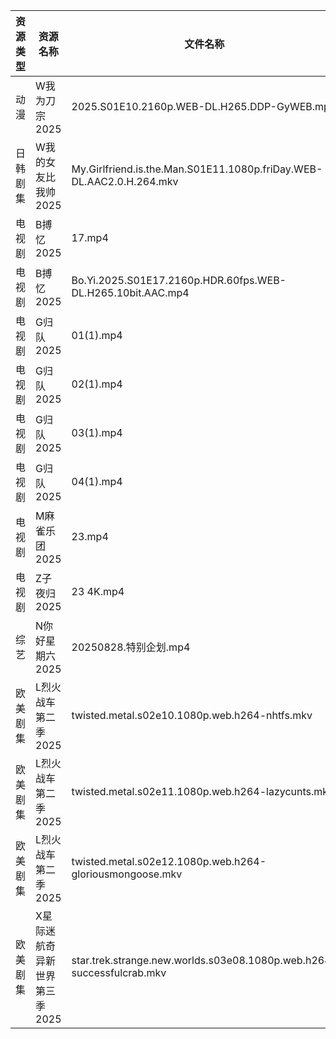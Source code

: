 | 资源类型 | 资源名称              | 文件名称                                                                  | 分享链接                                 | 更新时间                |
| ---- | ----------------- | --------------------------------------------------------------------- | ------------------------------------ | ------------------- |
| 动漫   | W我为刀宗2025         | 2025.S01E10.2160p.WEB-DL.H265.DDP-GyWEB.mp4                           | https://pan.quark.cn/s/54b3858b85ec  | 2025-08-28 16:24:53 |
| 日韩剧集 | W我的女友比我帅2025      | My.Girlfriend.is.the.Man.S01E11.1080p.friDay.WEB-DL.AAC2.0.H.264.mkv  | https://pan.quark.cn/s/0a66c240ab28  | 2025-08-28 10:24:49 |
| 电视剧  | B搏忆2025           | 17.mp4                                                                | https://pan.quark.cn/s/4a3ccf303089  | 2025-08-28 16:15:27 |
| 电视剧  | B搏忆2025           | Bo.Yi.2025.S01E17.2160p.HDR.60fps.WEB-DL.H265.10bit.AAC.mp4           | https://pan.quark.cn/s/4a3ccf303089  | 2025-08-28 16:15:23 |
| 电视剧  | G归队2025           | 01(1).mp4                                                             | https://www.alipan.com/s/Nf8CFYt1xod | 2025-08-28 13:00:15 |
| 电视剧  | G归队2025           | 02(1).mp4                                                             | https://www.alipan.com/s/Nf8CFYt1xod | 2025-08-28 13:00:14 |
| 电视剧  | G归队2025           | 03(1).mp4                                                             | https://www.alipan.com/s/Nf8CFYt1xod | 2025-08-28 13:00:13 |
| 电视剧  | G归队2025           | 04(1).mp4                                                             | https://www.alipan.com/s/Nf8CFYt1xod | 2025-08-28 13:00:13 |
| 电视剧  | M麻雀乐团2025         | 23.mp4                                                                | https://pan.quark.cn/s/6f7fe24c7e8f  | 2025-08-28 10:20:10 |
| 电视剧  | Z子夜归2025          | 23 4K.mp4                                                             | https://www.alipan.com/s/eenSecWfvhF | 2025-08-28 13:01:15 |
| 综艺   | N你好星期六2025        | 20250828.特别企划.mp4                                                     | https://www.alipan.com/s/nvuMvPrHLGa | 2025-08-28 13:01:28 |
| 欧美剧集 | L烈火战车第二季2025      | twisted.metal.s02e10.1080p.web.h264-nhtfs.mkv                         | https://pan.quark.cn/s/b1c0a8c175e4  | 2025-08-28 16:19:09 |
| 欧美剧集 | L烈火战车第二季2025      | twisted.metal.s02e11.1080p.web.h264-lazycunts.mkv                     | https://pan.quark.cn/s/b1c0a8c175e4  | 2025-08-28 16:19:02 |
| 欧美剧集 | L烈火战车第二季2025      | twisted.metal.s02e12.1080p.web.h264-gloriousmongoose.mkv              | https://pan.quark.cn/s/b1c0a8c175e4  | 2025-08-28 16:19:05 |
| 欧美剧集 | X星际迷航奇异新世界第三季2025 | star.trek.strange.new.worlds.s03e08.1080p.web.h264-successfulcrab.mkv | https://pan.quark.cn/s/16cd84a79ac3  | 2025-08-28 16:27:23 |
